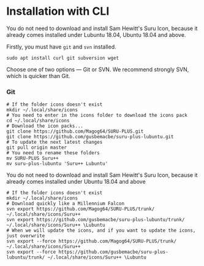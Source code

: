 # Installation with CLI

You do not need to download and install Sam Hewitt's Suru Icon, because it already comes installed under Lubuntu 18.04, Ubuntu 18.04 and above.

Firstly, you must have `git` and `svn` installed. 

```shell
sudo apt install curl git subversion wget
```

Choose one of two options — Git or SVN. We recommend strongly SVN, which is quicker than Git. 

### Git

```shell
# If the folder icons doesn't exist
mkdir ~/.local/share/icons
# You need to enter in the icons folder to download the icons pack
cd ~/.local/share/icons
# Download the icon packs...
git clone https://github.com/Magog64/SURU-PLUS.git
git clone https://github.com/gusbemacbe/suru-plus-lubuntu.git
# To update the next latest changes
git pull origin master 
# You need to rename these folders
mv SURU-PLUS Suru++
mv suru-plus-lubuntu 'Suru++ Lubuntu'
```

You do not need to download and install Sam Hewitt's Suru Icon, because it already comes installed under Ubuntu 18.04 and above

```shell
# If the folder icons doesn't exist
mkdir ~/.local/share/icons
# Download quickly like a Millennium Falcon
svn export https://github.com/Magog64/SURU-PLUS/trunk/ ~/.local/share/icons/Suru++
svn export https://github.com/gusbemacbe/suru-plus-lubuntu/trunk/ ~/.local/share/icons/Suru++ \Lubuntu
# When we will update the icons, and if you want to update the icons, just overwrite
svn export --force https://github.com/Magog64/SURU-PLUS/trunk/ ~/.local/share/icons/Suru++
svn export --force https://github.com/gusbemacbe/suru-plus-lubuntu/trunk/ ~/.local/share/icons/Suru++ \Lubuntu
```
